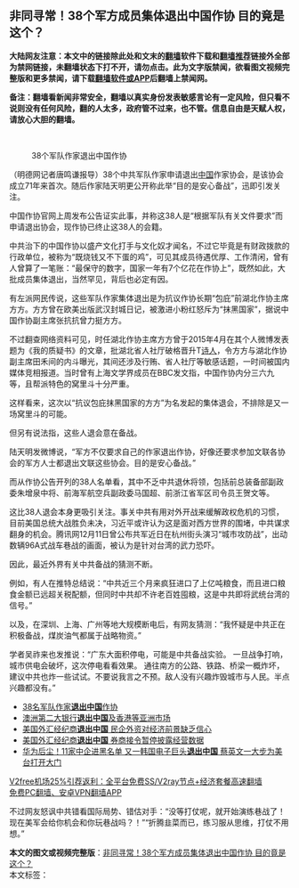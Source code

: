  <h2>非同寻常！38个军方成员集体退出中国作协 目的竟是这个？</h2> <p class="notice"><b>大陆网友注意：本文中的链接除此处和文末的<a href="https://github.com/bannedbook/fanqiang" >翻墙</a>软件下载和<a href="https://github.com/killgcd/justmysocks/blob/master/README.md">翻墙推荐</a>链接外全部为禁网链接，未翻墙状态下打不开，请勿点击。此为文字版禁闻，欲看图文视频完整版和更多禁闻，请下载<a href="https://github.com/bannedbook/fanqiang">翻墙软件或APP</a>后翻墙上禁闻网。</p><p>备注：翻墙看新闻非常安全，翻墙以真实身份发表敏感言论有一定风险，但只看不说则没有任何风险，翻的人太多，政府管不过来，也不管。信息自由是天赋人权，请放心大胆的翻墙。</b></p>  <div class="entry"> <br /> <figure><figcaption class="wp-caption-text">38个军队作家退出中国作协</figcaption></figure> <p>（明德网记者唐鸣谦报导）38个中共军队作家申请退出<span class='wp_keywordlink_affiliate'><a href="https://www.bannedbook.org/" title="中国" target="_blank">中国</a></span>作家协会，是该协会成立71年来首次。随后作家陆天明更公开称此举“目的是安心备战”，迅即引发关注。</p> <p>中国作协官网上周发布公告证实此事，并称这38人是“根据军队有关文件要求”而申请退出协会，现作协已终止这38人的会籍。</p> <p>中共治下的中国作协以盛产文化打手与文化奴才闻名，不过它毕竟是有财政拨款的行政单位，被称为“既烧钱又不下蛋的鸡”，可见其成员待遇优厚、工作清闲，曾有人曾算了一笔账：“最保守的数字，国家一年有7个亿花在作协上”，既然如此，大批成员集体退出，当然罕见，背后也必定有因。</p> <p>有左派网民传说，这些军队作家集体退出是为抗议作协长期“包庇”前湖北作协主席方方。方方曾在欧美出版武汉封城日记，被激进小粉红怒斥为“抹黑国家”，据说中国作协副主席张抗抗曾力挺方方。</p>  <p>不过翻查网络资料可见，时任湖北作协主席方方曾于2015年4月在其个人微博发表题为《我的质疑书》的文章，批湖北省人社厅破格晋升T<span class='wp_keywordlink'><a href="https://www.bannedbook.org/forum11/topic295.html" title="禁片：诗人的悲歌" target="_blank">诗人</a></span>，令方方与湖北作协副主席田禾间的内斗曝光，其间还涉及行贿、省人社厅等敏感话题，一时间被国内媒体竞相报道。当时曾有上海文学界成员在BBC发文指，中国作协内分三六九等，且帮派特色的窝里斗十分严重。</p> <p>这样看来，这次以“抗议包庇抹黑国家的方方”为名发起的集体退会，不排除是又一场窝里斗的可能。</p> <p>但另有说法指，这些人退会意在备战。</p> <p>陆天明发微博说，“军方不仅要求自己的作家退出作协，好像还要求参加文联各协会的军方人士都退出文联这些协会。目的是安心备战。”</p>  <p></p> <p>而从作协公告开列的38人名单看，其中不乏中共退休将领，包括前总装备部副政委朱增泉中将、前海军航空兵副政委马国超、前浙江省军区司令员王贺文等。</p> <p>这比38人退会本身更吸引关注。事关中共有用对外开战来缓解政权危机的习惯，目前美国总统大战胜负未决，习近平或许认为这是面对西方世界的围堵，中共谋求翻身的机会。腾讯网12月11日曾公布共军近日在杭州街头演习“城市攻防战”，出动数辆96A式战车巷战的画面，被认为是针对台湾的武力恐吓。</p> <p>因此，最近外界有关中共备战的猜测不断。</p>  <p>例如，有人在推特总结说：“中共近三个月来疯狂进口了上亿吨粮食，而且进口粮食金额已远超关税配额，但同时中共却不许老百姓囤粮，这是中共即将武统台湾的信号。”</p> <p>以及，在深圳、上海、广州等地大规模断电后，有网友猜测：“我怀疑是中共正在积极备战，煤炭油气都属于战略物资。”</p> <p>学者吴祚来也发推说：“广东大面积停电，可能是中共备战实验。 一旦战争打响，城市供电会破坏，这次停电看看效果。 通往南方的公路、铁路、桥梁一概炸坏，建议中共也炸一些试试。不要说我言之不预。敌人没有兴趣炸毁城市与人民。半点兴趣都没有。”</p> <ul class='op-related-articles' title='相关阅读'> <li><a href='https://www.bannedbook.org/bnews/baitai/20201221/1452301.html' target='_blank'>38名军队作家<b>退出中国</b>作协</a></li> <li><a href='https://www.bannedbook.org/bnews/cnnews/20201014/1413534.html' target='_blank'>澳洲第二大银行<b>退出中国</b>及香港等亚洲市场</a></li> <li><a href='https://www.bannedbook.org/bnews/headline/20200915/1396891.html' target='_blank'>美国外汇经纪商<b>退出中国</b> 民企外资对经济前景缺乏信心</a></li> <li><a href='https://www.bannedbook.org/bnews/headline/20200915/1396851.html' target='_blank'>美国外汇经纪商<b>退出中国</b> 券商接令暂停披露经营数据</a></li> <li><a href='https://www.bannedbook.org/bnews/cnnews/20200829/1387777.html' target='_blank'>华为后尘！11家中企进黑名单 又一韩国电子巨头<b>退出中国</b> 蔡英文一大步为美台打开大门</a></li> </ul> <p class="texttj"> <a href="https://www.bannedbook.org/forum23/topic22702.html" target="_blank">V2free机场25%引荐返利：全平台免费SS/V2ray节点+经济套餐高速翻墙</a><br/> <a href="https://github.com/bannedbook/fanqiang/wiki/%E7%A6%81%E9%97%BB%E7%BD%91%E5%AE%89%E5%8D%93%E7%BF%BB%E5%A2%99%E6%96%B0%E9%97%BBAPP" target="_blank">免费PC翻墙、安卓VPN翻墙APP</a></p><p>不过网友怒讽中共错看国际局势、错估对手：“没等打仗呢，就开始演练巷战了！现在美军会给你机会和你玩巷战吗？！”“折腾韭菜而已，练习服从思维，打仗不用想。”</p> <a name='sharetosocial'></a>       <div><b>本文的图文或视频完整版</b>：<a href='https://www.bannedbook.org/bnews/comments/20201222/1452771.html'>非同寻常！38个军方成员集体退出中国作协 目的竟是这个？</a></div>  </div><!--END ENTRY--> <div class="postfooter"> <div>本文标签：</div>  </div><!--END POSTFOOTER--> 